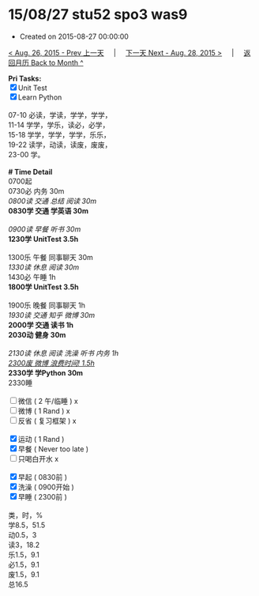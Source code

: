 # 15/08/27 stu52 spo3 was9

- Created on 2015-08-27 00:00:00

[< Aug. 26, 2015 - Prev 上一天](_archived/lifelogs/2015/08/d26.md) &nbsp; &nbsp; | &nbsp; &nbsp; [下一天 Next - Aug. 28, 2015 >](_archived/lifelogs/2015/08/d28.md) &nbsp; &nbsp; |  &nbsp; &nbsp; [返回月历 Back to Month ^](_archived/lifelogs/2015/08/index.md)
<br/><div><strong>Pri Tasks:</strong></div><div><div><input checked="true" type="checkbox"/>Unit Test</div></div><div><input checked="true" type="checkbox"/>Learn Python</div><div><br/></div><div>07-10 必读，学读，学学，学学，</div><div>11-14 学学，学乐，读必，必学，</div><div>15-18 学学，学学，学学，乐乐，</div><div>19-22 读学，动读，读废，废废，</div><div>23-00 学。</div><div><br/></div><div><b># Time Detail</b></div><div>0700起</div><div>0730必 内务 30m</div><div><i>0800读 交通 总结 阅读 30m</i></div><div><b>0830学 交通 学英语 30m</b></div><div><b><br/></b></div><div><i>0900读 早餐 听书 30m</i></div><div><strong>1230学 UnitTest 3.5h</strong></div><div><br clear="none"/></div><div>1300乐 午餐 同事聊天 30m</div><div><i>1330读 休息 阅读 30m</i></div><div>1430必 午睡 1h</div><div><strong>1800学 UnitTest 3</strong><strong>.5h</strong></div><div><br/></div><div>1900乐 晚餐 同事聊天 1h</div><div><i>1930读 交通 知乎 微博 30m</i></div><div><b>2000学 交通 读书 1h</b></div><div><b>2030动 健身 30m</b></div><div><b><br/></b></div><div><i>2130读 休息 阅读 洗澡 听书 内务 1h</i></div><div><u><i>2300废 微博 浪费时间! 1.5h</i></u></div><div><b>2330学 学Python 30m</b></div><div>2330睡</div><div><br/></div><div><input type="checkbox"/>微信 ( 2 午/临睡 ) x</div><div><input type="checkbox"/>微博 ( 1 Rand ) x</div><div><input type="checkbox"/>反省 ( 复习框架 ) x</div><div><br/></div><div><div><input checked="true" type="checkbox"/>运动 ( 1 Rand ) </div><div><input checked="true" type="checkbox"/>早餐 ( Never too late ) </div></div><div><input type="checkbox"/>只喝白开水 x</div><div><br/></div><div><input checked="true" type="checkbox"/>早起 ( 0830前 ) </div><div><input checked="true" type="checkbox"/>洗澡 ( 0900开始 ) <br/></div><div><input checked="true" type="checkbox"/>早睡 ( 2300前 ) </div><div><br clear="none"/></div><div>类，时，%<br clear="none"/>学8.5，51.5<br clear="none"/>动0.5，3<br clear="none"/>读3，18.2<br clear="none"/>乐1.5，9.1<br clear="none"/>必1.5，9.1<br clear="none"/>废1.5，9.1<br clear="none"/>总16.5</div>
